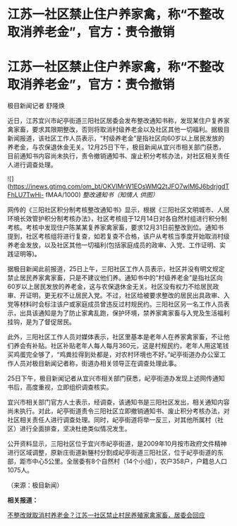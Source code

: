 # 江苏一社区禁止住户养家禽，称“不整改取消养老金”，官方：责令撤销

# 江苏一社区禁止住户养家禽，称“不整改取消养老金”，官方：责令撤销

极目新闻记者 舒隆焕

近日，江苏宜兴市屺亭街道三阳社区居委会发布整改通知书称，发现某住户复养家禽家畜，要求其限期整改，否则将取消村级养老金以及社区其他一切福利。据极目新闻报道，该社区工作人员表示，“村级养老金”是指社区向60岁以上居民发放的养老金，与农保退休金无关。12月25日下午，极目新闻从宜兴市相关部门获悉，目前通知书内容尚未执行，责令撤销通知书、废止积分考核办法，对社区相关责任人进行调查处理。

![](https://inews.gtimg.com/om_bt/OKVIMrW1EOsWMQ2tJFO7wlM6J6bdrjgdTFhLU7TwHi-
fMAA/1000) _整改通知书（知情人 供图）_

网传的《三阳社区积分制考核整改通知书》显示，根据《三阳社区文明城市、人居环境长效管护积分制考核办法》，社区考核组于12月14日对各自然村组进行积分制考核。考核中发现住户陈某某复养家禽家畜，要求12月31日前整改到位。通知书提到，社区考核组将进行复查，如若复查不合格，该户从考核当季度开始取消村级养老金发放，以及社区其他一切福利(包括家庭成员的政审、入党、工作证明、实践证明等)。

据极目新闻此前报道，25日上午，三阳社区工作人员表示，社区并没有明文规定禁止居民养家禽家畜，只是不建议他们养。通知书中的“村级养老金”是指社区向60岁以上居民发放的养老金，这与农保退休金无关。社区没有权力不给居民政审、开证明，更无权不让居民入党。不过，社区给被要求整改的居民出具政审、入党等材料时会标注该户或家庭成员曾违反过村规民约。三阳社区另一名工作人员表示，出具该通知是为了防止家禽乱跑，保护环境，禁养家禽家畜与入党及生活福利挂钩，是为了督促居民。

此外，三阳社区工作人员对媒体表示，社区里基本是老年人在养家禽家畜，不让他们养会有补贴。社区补贴老年人每人每月360元，这是村规民约，老年人用这笔钱买鸡蛋完全够了，“鸡粪拉得到处都是，对农村环境也不好。”屺亭街道办办公室工作人员对极目新闻记者称，街道办相关领导正在调查处理此事。

25日下午，极目新闻记者从宜兴市相关部门获悉，屺亭街道办发现上述网传通知书后，高度重视，立即组织调查核实。

宜兴市相关部门官方人士表示，经调查，该通知书是三阳社区发出，相关通知内容尚未执行。对此，屺亭街道责令三阳社区立即撤销通知书、废止积分考核办法，对社区相关责任人进行调查处理。同时，屺亭街道将举一反三，对其他所属村（社区）进行全面排查，坚决杜绝类似情况发生。

公开资料显示，三阳社区位于宜兴市屺亭街道，是2009年10月按市政府文件精神进行区域调整，原新庄街道新塍村分割成屺亭街道三阳社区，位于屺亭街道的东部，距市中心5公里。全居委有8个自然村（14个小组），农户358户，户籍总人口1075人。

（来源：极目新闻）

**相关报道：**

[不整改就取消村养老金？江苏一社区禁止村民养殖家禽家畜，居委会回应](https://news.qq.com/rain/a/20231225A03D2700)


